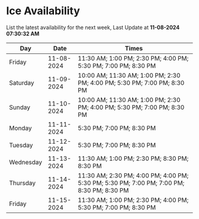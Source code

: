 # Ice Availability

List the latest availability for the next week, Last Update at **11-08-2024 07:30:32 AM**

| Day         | Date        | Times       |
| ----------- | ----------- | ----------- |
|Friday|11-08-2024|11:30 AM; 1:00 PM; 2:30 PM; 4:00 PM; 5:30 PM; 7:00 PM; 8:30 PM|
|Saturday|11-09-2024|10:00 AM; 11:30 AM; 1:00 PM; 2:30 PM; 4:00 PM; 5:30 PM; 7:00 PM; 8:30 PM|
|Sunday|11-10-2024|10:00 AM; 11:30 AM; 1:00 PM; 2:30 PM; 4:00 PM; 5:30 PM; 7:00 PM; 8:30 PM|
|Monday|11-11-2024|5:30 PM; 7:00 PM; 8:30 PM|
|Tuesday|11-12-2024|5:30 PM; 7:00 PM; 8:30 PM|
|Wednesday|11-13-2024|11:30 AM; 1:00 PM; 2:30 PM; 8:30 PM; 8:30 PM|
|Thursday|11-14-2024|11:30 AM; 2:30 PM; 4:00 PM; 4:00 PM; 5:30 PM; 5:30 PM; 7:00 PM; 7:00 PM; 8:30 PM; 8:30 PM|
|Friday|11-15-2024|11:30 AM; 1:00 PM; 2:30 PM; 4:00 PM; 5:30 PM; 7:00 PM; 8:30 PM|
